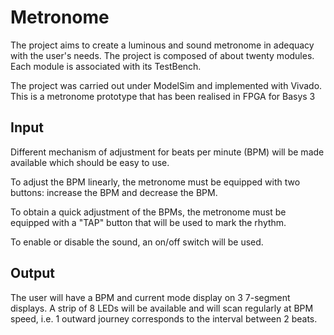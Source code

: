 # Metronome
The project aims to create a luminous and sound metronome in adequacy with the user's needs. The project is composed of about twenty modules. Each module is associated with its TestBench.

The project was carried out under ModelSim and implemented with Vivado. This is a metronome prototype that has been realised in FPGA for Basys 3

## Input
Different mechanism of adjustment for beats per minute (BPM) will be made available which should be easy to use.

To adjust the BPM linearly, the metronome must be equipped with two buttons: increase the BPM and decrease the BPM.

To obtain a quick adjustment of the BPMs, the metronome must be equipped with a "TAP" button that will be used to mark the rhythm.

To enable or disable the sound, an on/off switch will be used.

## Output

The user will have a BPM and current mode display on 3 7-segment displays.
A strip of 8 LEDs will be available and will scan regularly at BPM speed, i.e. 1 outward journey corresponds to the interval between 2 beats.
